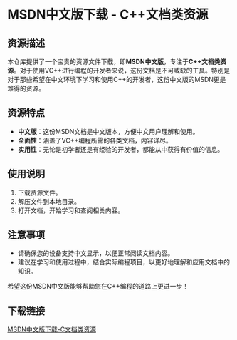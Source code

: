 # MSDN中文版下载 - C++文档类资源

## 资源描述

本仓库提供了一个宝贵的资源文件下载，即**MSDN中文版**，专注于**C++文档类资源**。对于使用VC++进行编程的开发者来说，这份文档是不可或缺的工具。特别是对于那些希望在中文环境下学习和使用C++的开发者，这份中文版的MSDN更是难得的资源。

## 资源特点

- **中文版**：这份MSDN文档是中文版本，方便中文用户理解和使用。
- **全面性**：涵盖了VC++编程所需的各类文档，内容详尽。
- **实用性**：无论是初学者还是有经验的开发者，都能从中获得有价值的信息。

## 使用说明

1. 下载资源文件。
2. 解压文件到本地目录。
3. 打开文档，开始学习和查阅相关内容。

## 注意事项

- 请确保您的设备支持中文显示，以便正常阅读文档内容。
- 建议在学习和使用过程中，结合实际编程项目，以更好地理解和应用文档中的知识。

希望这份MSDN中文版能够帮助您在C++编程的道路上更进一步！

## 下载链接

[MSDN中文版下载-C文档类资源](https://pan.quark.cn/s/1cc88c7f51f6)